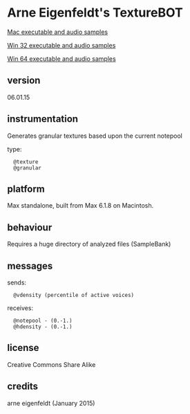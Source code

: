 # Arne Eigenfeldt's TextureBOT #

[Mac executable and audio samples](https://www.sfu.ca/musebots/Musebot_Test_Suite/Musebots/Noise_Texture_Non-beat_generators/ae_TextureBOT.zip)

[Win 32 executable and audio samples](https://www.sfu.ca/musebots/Musebot_Test_Suite/Musebots_Win32/Noise_Texture_Non-beat_generators/ae_TextureBOT_w32.zip)

[Win 64 executable and audio samples](https://www.sfu.ca/musebots/Musebot_Test_Suite/Musebots_Win64/Noise_Texture_Non-beat_generators/ae_TextureBOT_w64.zip)

## version ##

06.01.15

## instrumentation ##

Generates granular textures based upon the current notepool

type:

      @texture
      @granular

## platform ##

Max standalone, built from Max 6.1.8 on Macintosh.

## behaviour ##

Requires a huge directory of analyzed files (SampleBank)

## messages ##

sends:

      @vdensity (percentile of active voices)

receives:

      @notepool - (0.-1.)
      @hdensity - (0.-1.)

## license ##

Creative Commons Share Alike

## credits ##

arne eigenfeldt (January 2015)
